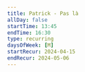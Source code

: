 ```yaml
---
title: Patrick - Pas là
allDay: false
startTime: 13:45
endTime: 16:30
type: recurring
daysOfWeek: [M]
startRecur: 2024-04-15
endRecur: 2024-05-06
---
```

